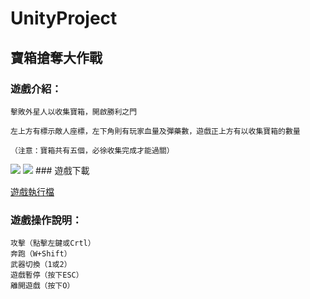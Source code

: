 # UnityProject
## 寶箱搶奪大作戰
### 遊戲介紹：
```
擊敗外星人以收集寶箱，開啟勝利之門

左上方有標示敵人座標，左下角則有玩家血量及彈藥數，遊戲正上方有以收集寶箱的數量

（注意：寶箱共有五個，必徐收集完成才能過關）
```
<img src="https://github.com/mailk8811/UnityProject/blob/main/picture/1-1.png" style="width:2000px 70px ">
<img src="https://github.com/mailk8811/UnityProject/blob/main/picture/1-2.png">
### 遊戲下載  

<a href="https://github.com/mailk8811/UnityProject/blob/main/110710545/Final.exe">遊戲執行檔</a>

### 遊戲操作說明：
```
攻擊（點擊左鍵或Crtl）
奔跑（W+Shift）
武器切換（1或2）
遊戲暫停（按下ESC）
離開遊戲（按下O）
```
